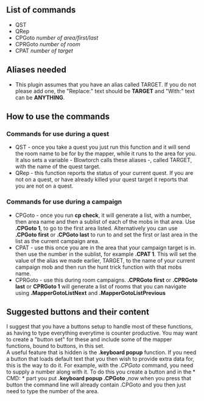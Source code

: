 ## List of commands
+ QST  
+ QRep  
+ CPGoto *number of area/first/last*  
+ CPRGoto *number of room*   
+ CPAT *number of target*  

## Aliases needed
+ This plugin assumes that you have an alias called TARGET. If you do not please add one, the "Replace:" text should be **TARGET** and "With:" text can be **ANYTHING**.  

## How to use the commands
### Commands for use during a quest
+ QST - once you take a quest you just run this function and it will send the room name to be for by the mapper, while it runs to the area for you. It also sets a variable - Blowtorch calls these aliases -, called TARGET, with the name of the quest target.  
+ QRep - this function reports the status of your current quest. If you are not on a quest, or have already killed your quest target it reports that you are not on a quest.  
### Commands for use during a campaign
+ CPGoto - once you run **cp check**, it will generate a list, with a number, then area name and then a sublist of each of the mobs in that area. Use **.CPGoto 1**, to go to the first area listed. Alternatively you can use **.CPGoto first** or **.CPGoto last** to run to and set the first or last area in the list as the current campaign area.  
+ CPAT - use this once you are in the area that your campaign target is in. then use the number in the sublist, for example **.CPAT 1**. This will set the value of the alias we made earlier, TARGET, to the name of your current campaign mob and then run the hunt trick function with that mobs name.  
+ CPRGoto - use this during room campaigns. **.CPRGoto first** or **.CPRGoto last** or **CPRGoto 1**  will generate a list of rooms that you can navigate using **.MapperGotoListNext** and **.MapperGotoListPrevious**  

## Suggested buttons and their content
I suggest that you have a buttons setup to handle most of these functions, as having to type everything everytime is counter productive. You may want to create a "button set" for these and include some of the mapper functions, bound to buttons, in this set.  
A useful feature that is hidden is the **.keyboard popup** function. If you need a button that loads default text that you then wish to provide extra data for, this is the way to do it. For example, with the *.CPGoto* command, you need to supply a number along with it. To do this you create a button and in the * CMD: * part you put **.keyboard popup .CPGoto** ,now when you press that button the command line will already contain .CPGoto and you then just need to type the number of the area.  
